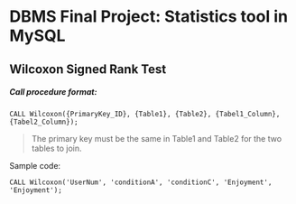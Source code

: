 # DBMS Final Project: Statistics tool in MySQL

## Wilcoxon Signed Rank Test

##### Call procedure format: 

````mysql
CALL Wilcoxon({PrimaryKey_ID}, {Table1}, {Table2}, {Tabel1_Column}, {Tabel2_Column});
````

> The primary key must be the same in Table1 and Table2 for the two tables to join. 

Sample code:

````mysql
CALL Wilcoxon('UserNum', 'conditionA', 'conditionC', 'Enjoyment', 'Enjoyment');
````

